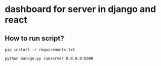 # dashboard for server in django and react

## How to run script?

`pip install -r requirements.txt`

`python manage.py runserver 0.0.0.0:8000`


